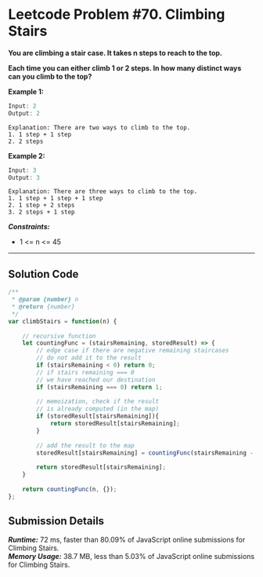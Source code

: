 # Leetcode Problem #70. Climbing Stairs

**You are climbing a stair case. It takes n steps to reach to the top.**

**Each time you can either climb 1 or 2 steps. In how many distinct ways can you climb to the top?**

**Example 1:**

```javascript
Input: 2
Output: 2
```

```
Explanation: There are two ways to climb to the top.
1. 1 step + 1 step
2. 2 steps
```
**Example 2:**

```javascript
Input: 3
Output: 3
```

```
Explanation: There are three ways to climb to the top.
1. 1 step + 1 step + 1 step
2. 1 step + 2 steps
3. 2 steps + 1 step
``` 

***Constraints:***

- 1 <= n <= 45

---

## Solution Code 

```javascript
/**
 * @param {number} n
 * @return {number}
 */
var climbStairs = function(n) {
    
    // recursive function
    let countingFunc = (stairsRemaining, storedResult) => {
        // edge case if there are negative remaining staircases
        // do not add it to the result
        if (stairsRemaining < 0) return 0;
        // if stairs remaining === 0
        // we have reached our destination
        if (stairsRemaining === 0) return 1;
        
        // memoization, check if the result
        // is already computed (in the map)
        if (storedResult[stairsRemaining]){
            return storedResult[stairsRemaining];
        }
        
        // add the result to the map
        storedResult[stairsRemaining] = countingFunc(stairsRemaining - 1, storedResult) + countingFunc(stairsRemaining - 2, storedResult);
        
        return storedResult[stairsRemaining];
    }
    
    return countingFunc(n, {});
};
```

## Submission Details

***Runtime:*** 72 ms, faster than 80.09% of JavaScript online submissions for Climbing Stairs. <br/>
***Memory Usage:*** 38.7 MB, less than 5.03% of JavaScript online submissions for Climbing Stairs.

